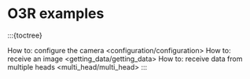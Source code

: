 # O3R examples

:::{toctree}

How to: configure the camera <configuration/configuration>
How to: receive an image <getting_data/getting_data>
How to: receive data from multiple heads <multi_head/multi_head>
:::
